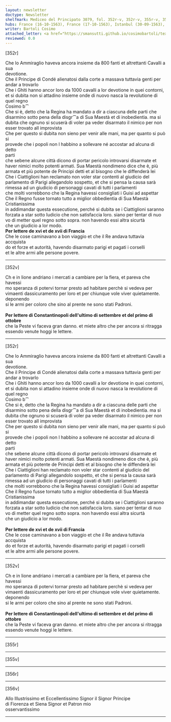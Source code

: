 ```yaml
---
layout: newsletter
doctype: Newsletter
shelfmark: Mediceo del Principato 3079, fol. 352r-v, 352r-v, 355r-v, 356r-v
hubs: France (16-10-1563), France (17-10-1563), Istanbul (30-09-1563), Istanbul (01-10-1563)
writer: Bartoli Cosimo
attached_letter: <a href="https://smansutti.github.io/cosimobartoli/texts/TBD/">TBD</a>
reviewed: 0.0
---
```


[352r]  
  
  
Che lo Ammiraglio haveva ancora insieme da 800 fanti et altrettanti Cavalli a sua  
devotione.  
Che il Principe di Condé alienatosi dalla corte a massava tuttavia genti per andar a trovarlo  
Che i Ghiti hanno ancor loro da 1000 cavalli a lor devotione in quei contorni,  
et si dubita non si attadino insieme onde di nuovo nasca la revolutione di  
quel regno  
Cosimo b⁀  
Che si è, detto che la Regina ha mandato a dir a ciascuna delle parti che  
disarmino sotto pena della disgr⁀a di Sua Maestà et di inobedientia. ma si  
dubita che ognuno si scuserà di voler pa veder disarmato il nimico per non  
esser trovato all improvista  
Che per questo si dubita non sieno per venir alle mani, ma per quanto si può si  
provede che i popoli non l habbino a sollevare né accostar ad alcuna di detto  
parti  
che sebene alcune città dicono di portar pericolo introvarsi disarmate et  
haver nimici molto potenti armati. Sua Maestà nondimeno dice che è, più  
armata et più potente de Principi detti et al bisogno che le diffenderà lei  
Che i Ciattiglioni han reclamato non voler star contenti al giudicio del  
parlamento di Parigi allegandolo sospetto, et che si pensa la causa sarà  
rimessa ad un giudicio di personaggi cavati di tutti i parlamenti  
che molti vorrebbono che la Regina havessi consigliati i Guisi ad aspettar  
Che il Regno fusse tornato tutto a miglior obbedientia di Sua Maestà Cristianissima  
in addimandar questa essecutione, perché si dubita se i Ciattiglioni saranno  
forzata a star sotto Iudicio che non satisfaccia loro. siano per tentar di nuo  
vo di metter quel regno sotto sopra. non havendo essi altra sicurtà  
che un giudicio a lor modo.  
<strong>Per lettere de xvi et de xvii di Francia</strong>  
Che le cose caminavano a bon viaggio et che il Re andava tuttavia accquista  
do et forze et autorità, havendo disarmato parigi et pagati i corselli  
et le altre armi alle persone povere.  
  
---  

[352v]  
  
  
Ch e in lione andriano i mercati a cambiare per la fiera, et pareva che havessi  
mo speranza di potervi tornar presto ad habitare perchè si vedeva per   
vimaenti dassicuramento per loro et per chiunque vole viver quietamente. deponendo  
si le armi per coloro che sino al prente ne sono stati Padroni.  
<br/><strong>Per lettere di Constantinopoli dell'ultimo di settembre et del primo di ottobre</strong>  
che la Peste vi faceva gran danno. et miete altro che per ancora si ritragga  
essendo venute hoggi le lettere.  
  
---  

[352r]  
  
  
Che lo Ammiraglio haveva ancora insieme da 800 fanti et altrettanti Cavalli a sua  
devotione.  
Che il Principe di Condé alienatosi dalla corte a massava tuttavia genti per andar a trovarlo  
Che i Ghiti hanno ancor loro da 1000 cavalli a lor devotione in quei contorni,  
et si dubita non si attadino insieme onde di nuovo nasca la revolutione di  
quel regno  
Cosimo b⁀  
Che si è, detto che la Regina ha mandato a dir a ciascuna delle parti che  
disarmino sotto pena della disgr⁀a di Sua Maestà et di inobedientia. ma si  
dubita che ognuno si scuserà di voler pa veder disarmato il nimico per non  
esser trovato all improvista  
Che per questo si dubita non sieno per venir alle mani, ma per quanto si può si  
provede che i popoli non l habbino a sollevare né accostar ad alcuna di detto  
parti  
che sebene alcune città dicono di portar pericolo introvarsi disarmate et  
haver nimici molto potenti armati. Sua Maestà nondimeno dice che è, più  
armata et più potente de Principi detti et al bisogno che le diffenderà lei  
Che i Ciattiglioni han reclamato non voler star contenti al giudicio del  
parlamento di Parigi allegandolo sospetto, et che si pensa la causa sarà  
rimessa ad un giudicio di personaggi cavati di tutti i parlamenti  
che molti vorrebbono che la Regina havessi consigliati i Guisi ad aspettar  
Che il Regno fusse tornato tutto a miglior obbedientia di Sua Maestà Cristianissima  
in addimandar questa essecutione, perché si dubita se i Ciattiglioni saranno  
forzata a star sotto Iudicio che non satisfaccia loro. siano per tentar di nuo  
vo di metter quel regno sotto sopra. non havendo essi altra sicurtà  
che un giudicio a lor modo.  
<br/><strong>Per lettere de xvi et de xvii di Francia</strong>  
Che le cose caminavano a bon viaggio et che il Re andava tuttavia accquista  
do et forze et autorità, havendo disarmato parigi et pagati i corselli  
et le altre armi alle persone povere.  
  
---  

[352v]  
  
  
Ch e in lione andriano i mercati a cambiare per la fiera, et pareva che havessi  
mo speranza di potervi tornar presto ad habitare perchè si vedeva per   
vimaenti dassicuramento per loro et per chiunque vole viver quietamente. deponendo  
si le armi per coloro che sino al prente ne sono stati Padroni.  
<br/><strong>Per lettere di Constantinopoli dell'ultimo di settembre et del primo di ottobre</strong>  
che la Peste vi faceva gran danno. et miete altro che per ancora si ritragga  
essendo venute hoggi le lettere.  
  
---  

[355r]  
  
  
  
---  

[355v]  
  
  
  
---  

[356r]  
  
  
  
---  

[356v]  
  
  
Allo Illustrissimo et Eccellentissimo Signor il Signor Principe  
di Fiorenza et Siena Signor et Patron mio  
osservantissimo  
  
---  

